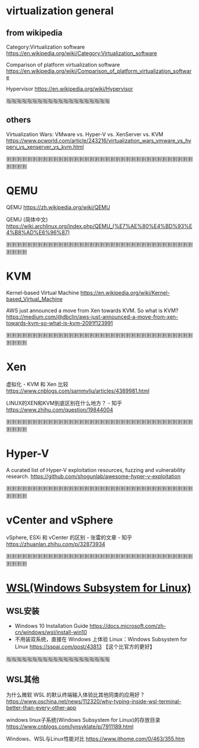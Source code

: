 
# virtualization general

## from wikipedia

Category:Virtualization software https://en.wikipedia.org/wiki/Category:Virtualization_software

Comparison of platform virtualization software https://en.wikipedia.org/wiki/Comparison_of_platform_virtualization_software

Hypervisor https://en.wikipedia.org/wiki/Hypervisor

:u6307::u6307::u6307::u6307::u6307::u6307::u6307::u6307::u6307::u6307::u6307::u6307::u6307::u6307::u6307::u6307::u6307::u6307::u6307::u6307:

## others

Virtualization Wars: VMware vs. Hyper-V vs. XenServer vs. KVM https://www.pcworld.com/article/243216/virtualization_wars_vmware_vs_hyperv_vs_xenserver_vs_kvm.html

:u5272::u5272::u5272::u5272::u5272::u5272::u5272::u5272::u5272::u5272::u5272::u5272::u5272::u5272::u5272::u5272::u5272::u5272::u5272::u5272::u5272::u5272::u5272::u5272::u5272::u5272::u5272::u5272::u5272::u5272::u5272::u5272::u5272::u5272::u5272::u5272::u5272::u5272::u5272::u5272:

# QEMU

QEMU https://zh.wikipedia.org/wiki/QEMU

QEMU (简体中文) https://wiki.archlinux.org/index.php/QEMU_(%E7%AE%80%E4%BD%93%E4%B8%AD%E6%96%87)

:u5272::u5272::u5272::u5272::u5272::u5272::u5272::u5272::u5272::u5272::u5272::u5272::u5272::u5272::u5272::u5272::u5272::u5272::u5272::u5272::u5272::u5272::u5272::u5272::u5272::u5272::u5272::u5272::u5272::u5272::u5272::u5272::u5272::u5272::u5272::u5272::u5272::u5272::u5272::u5272:

# KVM

Kernel-based Virtual Machine https://en.wikipedia.org/wiki/Kernel-based_Virtual_Machine

AWS just announced a move from Xen towards KVM. So what is KVM? https://medium.com/@dbclin/aws-just-announced-a-move-from-xen-towards-kvm-so-what-is-kvm-2091f123991

:u5272::u5272::u5272::u5272::u5272::u5272::u5272::u5272::u5272::u5272::u5272::u5272::u5272::u5272::u5272::u5272::u5272::u5272::u5272::u5272::u5272::u5272::u5272::u5272::u5272::u5272::u5272::u5272::u5272::u5272::u5272::u5272::u5272::u5272::u5272::u5272::u5272::u5272::u5272::u5272:

# Xen

虚拟化 - KVM 和 Xen 比较 https://www.cnblogs.com/sammyliu/articles/4389981.html

LINUX的XEN和KVM到底区别在什么地方？ - 知乎 https://www.zhihu.com/question/19844004

:u5272::u5272::u5272::u5272::u5272::u5272::u5272::u5272::u5272::u5272::u5272::u5272::u5272::u5272::u5272::u5272::u5272::u5272::u5272::u5272::u5272::u5272::u5272::u5272::u5272::u5272::u5272::u5272::u5272::u5272::u5272::u5272::u5272::u5272::u5272::u5272::u5272::u5272::u5272::u5272:

# Hyper-V

A curated list of Hyper-V exploitation resources, fuzzing and vulnerability research. https://github.com/shogunlab/awesome-hyper-v-exploitation

:u5272::u5272::u5272::u5272::u5272::u5272::u5272::u5272::u5272::u5272::u5272::u5272::u5272::u5272::u5272::u5272::u5272::u5272::u5272::u5272::u5272::u5272::u5272::u5272::u5272::u5272::u5272::u5272::u5272::u5272::u5272::u5272::u5272::u5272::u5272::u5272::u5272::u5272::u5272::u5272:

# vCenter and vSphere

vSphere, ESXi 和 vCenter 的区别 - 张雷的文章 - 知乎 https://zhuanlan.zhihu.com/p/32873934

:u5272::u5272::u5272::u5272::u5272::u5272::u5272::u5272::u5272::u5272::u5272::u5272::u5272::u5272::u5272::u5272::u5272::u5272::u5272::u5272::u5272::u5272::u5272::u5272::u5272::u5272::u5272::u5272::u5272::u5272::u5272::u5272::u5272::u5272::u5272::u5272::u5272::u5272::u5272::u5272:

# [WSL(Windows Subsystem for Linux)](https://blogs.msdn.microsoft.com/wsl/)

## WSL安装

- Windows 10 Installation Guide https://docs.microsoft.com/zh-cn/windows/wsl/install-win10
- 不用装双系统，直接在 Windows 上体验 Linux：Windows Subsystem for Linux https://sspai.com/post/43813 【这个比官方的更好】

:u6307::u6307::u6307::u6307::u6307::u6307::u6307::u6307::u6307::u6307::u6307::u6307::u6307::u6307::u6307::u6307::u6307::u6307::u6307::u6307:

## WSL其他

为什么微软 WSL 的默认终端输入体验比其他同类的应用好？ https://www.oschina.net/news/112320/why-typing-inside-wsl-terminal-better-than-every-other-app

windows linux子系统(Windows Subsystem for Linux)的存放目录 https://www.cnblogs.com/lynsyklate/p/7911189.html

Windows、WSL与Linux性能对比 https://www.ithome.com/0/463/355.htm
